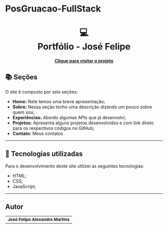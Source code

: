 # PosGruacao-FullStack
<h1 align="center">
  💻<br>Portfólio - José Felipe
</h1>



<h4 align="center"><a href="https://main--portifoli-felipe-dev.netlify.app/">Clique para visitar o projeto</a></h4>

## 📚 Seções

O site é composto por seis seções:

- **Home:** Nele temos uma breve apresentação;
- **Sobre:** Nessa seção tenho uma descrição dizendo um pouco sobre quem sou;
- **Experiências:** Abordo algumas APIs que já desenvolvi;
- **Projetos:** Apresenta alguns projetos desenvolvidos e com link direto para os respectivos códigos no GitHub;
- **Contato:** Meus contatos

---

## 💼 Tecnologias utilizadas

Para o desenvolvimento deste site utilizei as seguintes tecnologias:

- HTML;
- CSS;
- JavaScript;

---

<h2> Autor</h2>

<table>
  <tr>
    <td align="center">
      <a href="https://github.com/felipealx1">
        <sub>
          <b>José Felipe Alexandre Martins</b>
        </sub>
      </a>
    </td>
  </tr>
</table>
